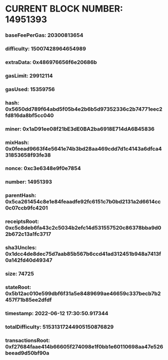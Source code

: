 # CURRENT BLOCK NUMBER: 14951393

### baseFeePerGas: 20300813654
### difficulty: 15007428964654989
### extraData: 0x486976656f6e20686b
### gasLimit: 29912114
### gasUsed: 15359756
### hash: 0x5650dd789f64abd5f05b4e2b6b5d97352336c2b74771eec2fd816da8bf5cc040
### miner: 0x1aD91ee08f21bE3dE0BA2ba6918E714dA6B45836
### mixHash: 0x0feead9663f4e5641e74b3bd28aa469cdd7d1c4143a6dfca431853658f93fe38
### nonce: 0xc3e6348e9f0e7854
### number: 14951393
### parentHash: 0x5ca261454c8e1e84feaadfe92fc6151c7b0bd2131a2d6614cc0c07ccb9fc4201
### receiptsRoot: 0xc5c8deb6fa43c2c5034b2efc14d531557520c86378bba9d02b672c13a1fc3717
### sha3Uncles: 0x1dcc4de8dec75d7aab85b567b6ccd41ad312451b948a7413f0a142fd40d49347
### size: 74725
### stateRoot: 0x5b12ac010e599dbf6f31a5e8489699ae46659c337becb7b2457f71b85ee2dfdf
### timestamp: 2022-06-12 17:30:50.917344
### totalDifficulty: 51531317244905150876829
### transactionsRoot: 0xf27684faae414b66605f274098e1f0bb1e60110698aa47e526beead9d50bf90a
